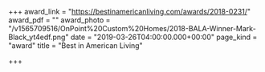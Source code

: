 +++
award_link = "https://bestinamericanliving.com/awards/2018-0231/"
award_pdf = ""
award_photo = "/v1565709516/OnPoint%20Custom%20Homes/2018-BALA-Winner-Mark-Black_yt4edf.png"
date = "2019-03-26T04:00:00.000+00:00"
page_kind = "award"
title = "Best in American Living"

+++
